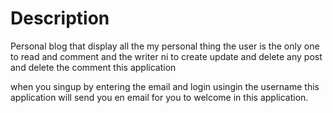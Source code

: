 # Description

Personal blog that display all the my personal thing the user is the only one to read and comment and the writer ni to create update and delete any post and delete the comment this application 

when you singup by entering the email and login usingin the username this application will send you en email for you to welcome in this application.
